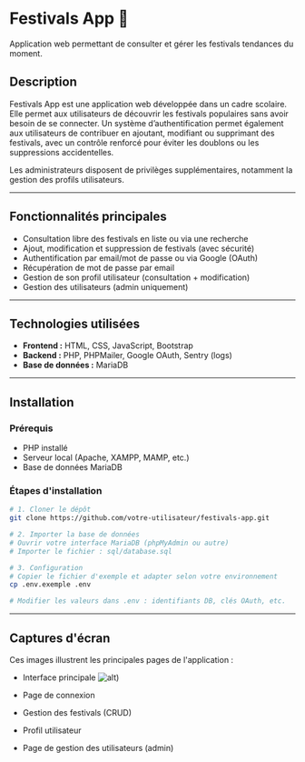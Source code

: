 # Festivals App 🎉

Application web permettant de consulter et gérer les festivals tendances du moment.

## Description

Festivals App est une application web développée dans un cadre scolaire. Elle permet aux utilisateurs de découvrir les festivals populaires sans avoir besoin de se connecter. Un système d’authentification permet également aux utilisateurs de contribuer en ajoutant, modifiant ou supprimant des festivals, avec un contrôle renforcé pour éviter les doublons ou les suppressions accidentelles.

Les administrateurs disposent de privilèges supplémentaires, notamment la gestion des profils utilisateurs.

---

## Fonctionnalités principales

-  Consultation libre des festivals en liste ou via une recherche
-  Ajout, modification et suppression de festivals (avec sécurité)
-  Authentification par email/mot de passe ou via Google (OAuth)
-  Récupération de mot de passe par email
-  Gestion de son profil utilisateur (consultation + modification)
-  Gestion des utilisateurs (admin uniquement)

---

## Technologies utilisées

- **Frontend :** HTML, CSS, JavaScript, Bootstrap
- **Backend :** PHP, PHPMailer, Google OAuth, Sentry (logs)
- **Base de données :** MariaDB

---

## Installation

### Prérequis

- PHP installé
- Serveur local (Apache, XAMPP, MAMP, etc.)
- Base de données MariaDB

### Étapes d'installation

```bash
# 1. Cloner le dépôt
git clone https://github.com/votre-utilisateur/festivals-app.git

# 2. Importer la base de données
# Ouvrir votre interface MariaDB (phpMyAdmin ou autre)
# Importer le fichier : sql/database.sql

# 3. Configuration
# Copier le fichier d'exemple et adapter selon votre environnement
cp .env.exemple .env

# Modifier les valeurs dans .env : identifiants DB, clés OAuth, etc.

```
---

## Captures d'écran

Ces images illustrent les principales pages de l'application :

- Interface principale
![alt](path/to/image))
- Page de connexion

- Gestion des festivals (CRUD)

- Profil utilisateur

- Page de gestion des utilisateurs (admin)



